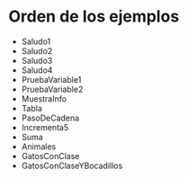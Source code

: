 # Orden de los ejemplos

* Saludo1
* Saludo2
* Saludo3
* Saludo4
* PruebaVariable1
* PruebaVariable2
* MuestraInfo
* Tabla
* PasoDeCadena
* Incrementa5
* Suma
* Animales
* GatosConClase
* GatosConClaseYBocadillos
